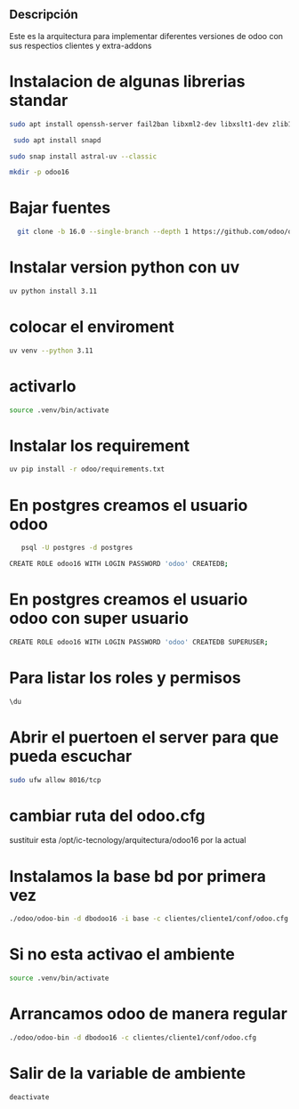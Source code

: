 ## Descripción

Este es la arquitectura para implementar diferentes versiones de odoo con sus respectios clientes y extra-addons

# Instalacion de algunas librerias standar

```bash
sudo apt install openssh-server fail2ban libxml2-dev libxslt1-dev zlib1g-dev libsasl2-dev libldap2-dev build-essential libssl-dev libffi-dev libmysqlclient-dev libpq-dev libjpeg8-dev liblcms2-dev libblas-dev libatlas-base-dev git curl   fontconfig libxrender1 xfonts-75dpi xfonts-base libjpeg-dev libevent-dev -y
```

```bash
 sudo apt install snapd
```

```bash
sudo snap install astral-uv --classic
```

```bash
mkdir -p odoo16
```

# Bajar fuentes

```bash
  git clone -b 16.0 --single-branch --depth 1 https://github.com/odoo/odoo.git odoo
```

# Instalar version python con uv

```bash
uv python install 3.11
```

# colocar el enviroment

```bash
uv venv --python 3.11
```

# activarlo

```bash
source .venv/bin/activate
```

# Instalar los requirement

```bash
uv pip install -r odoo/requirements.txt
```

# En postgres creamos el usuario odoo

```bash
   psql -U postgres -d postgres
```

```bash
CREATE ROLE odoo16 WITH LOGIN PASSWORD 'odoo' CREATEDB;
```

# En postgres creamos el usuario odoo con super usuario

```bash
CREATE ROLE odoo16 WITH LOGIN PASSWORD 'odoo' CREATEDB SUPERUSER;
```

# Para listar los roles y permisos

```bash
\du
```

# Abrir el puertoen el server para que pueda escuchar

```bash
sudo ufw allow 8016/tcp
```

# cambiar ruta del odoo.cfg

sustituir esta /opt/ic-tecnology/arquitectura/odoo16 por la actual

# Instalamos la base bd por primera vez

```bash
./odoo/odoo-bin -d dbodoo16 -i base -c clientes/cliente1/conf/odoo.cfg
```

# Si no esta activao el ambiente

```bash
source .venv/bin/activate
```

# Arrancamos odoo de manera regular

```bash
./odoo/odoo-bin -d dbodoo16 -c clientes/cliente1/conf/odoo.cfg
```

# Salir de la variable de ambiente

```bash
deactivate
```
